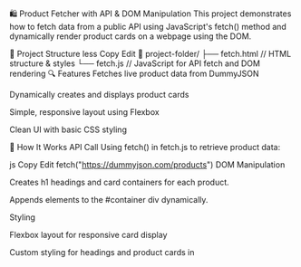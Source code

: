 🛍️ Product Fetcher with API & DOM Manipulation
This project demonstrates how to fetch data from a public API using JavaScript's fetch() method and dynamically render product cards on a webpage using the DOM.

📂 Project Structure
less
Copy
Edit
📁 project-folder/
├── fetch.html       // HTML structure & styles
└── fetch.js         // JavaScript for API fetch and DOM rendering
🔍 Features
Fetches live product data from DummyJSON

Dynamically creates and displays product cards

Simple, responsive layout using Flexbox

Clean UI with basic CSS styling

🚀 How It Works
API Call
Using fetch() in fetch.js to retrieve product data:

js
Copy
Edit
fetch("https://dummyjson.com/products")
DOM Manipulation

Creates h1 headings and card containers for each product.

Appends elements to the #container div dynamically.

Styling

Flexbox layout for responsive card display

Custom styling for headings and product cards in <style> tag of fetch.html.

🖼️ Preview
Each product card displays:

✅ Product Title

💲 Price

📃 Description

⭐ Rating

🛠️ Tech Stack
HTML5

CSS3

JavaScript (Vanilla)

Fetch API

🧪 How to Use
Clone this repository:

bash
Copy
Edit
git clone https://github.com/your-username/product-fetcher.git
cd product-fetcher
Open fetch.html in your browser.

That’s it! 🎉 The page will automatically fetch and render the product data.

📌 Note
This project is built for learning purposes — understanding asynchronous JS (fetch), working with public APIs, and DOM manipulation.

💡 Future Improvements
Add loading indicators

Include error handling

Display product images

📬 Connect
If you found this helpful, feel free to ⭐️ the repo or connect with me on LinkedIn!
link in bio 🤝🪢
